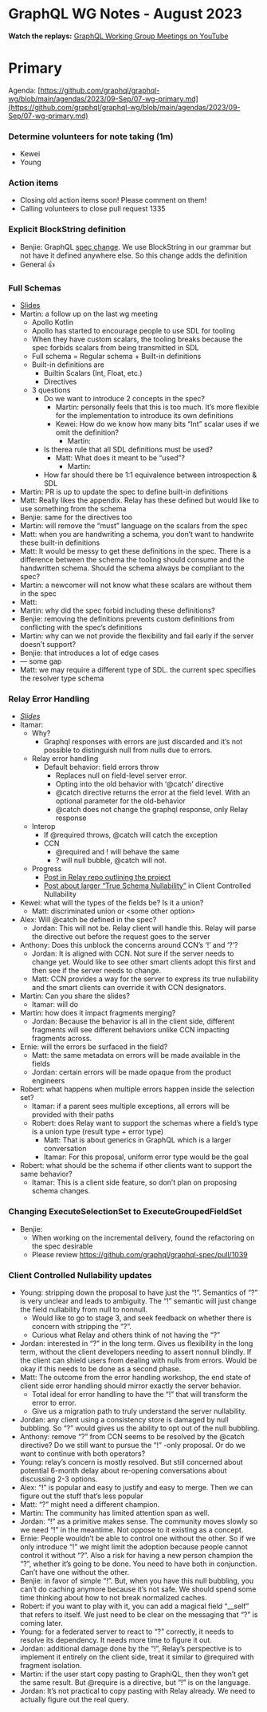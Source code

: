 # GraphQL WG Notes - August 2023

**Watch the replays:**
[GraphQL Working Group Meetings on YouTube](https://www.youtube.com/playlist?list=PLP1igyLx8foH30_sDnEZnxV_8pYW3SDtb)

# Primary

Agenda:
[https://github.com/graphql/graphql-wg/blob/main/agendas/2023/09-Sep/07-wg-primary.md](https://github.com/graphql/graphql-wg/blob/main/agendas/2023/09-Sep/07-wg-primary.md)

### Determine volunteers for note taking (1m)

- Kewei
- Young

### Action items

- Closing old action items soon! Please comment on them!
- Calling volunteers to close pull request 1335

### Explicit BlockString definition

- Benjie: GraphQL
  [spec change](https://github.com/graphql/graphql-spec/pull/1042). We use
  BlockString in our grammar but not have it defined anywhere else. So this
  change adds the definition
- General 👍

### Full Schemas

- [Slides](https://docs.google.com/presentation/d/1R8b4duEIi8iigAH4AU2zNNGlEC6f9CZYC9sVTgLjFHI/edit#slide=id.g27972193ce9_0_97)
- Martin: a follow up on the last wg meeting
  - Apollo Kotlin
  - Apollo has started to encourage people to use SDL for tooling
  - When they have custom scalars, the tooling breaks because the spec forbids
    scalars from being transmitted in SDL
  - Full schema = Regular schema + Built-in definitions
  - Built-in definitions are
    - Builtin Scalars (Int, Float, etc.)
    - Directives
  - 3 questions
    - Do we want to introduce 2 concepts in the spec?
      - Martin: personally feels that this is too much. It’s more flexible for
        the implementation to introduce its own definitions
      - Kewei: How do we know how many bits “Int” scalar uses if we omit the
        definition?
        - Martin:
    - Is therea rule that all SDL definitions must be used?
      - Matt: What does it meant to be “used”?
        - Martin:
    - How far should there be 1:1 equivalence between introspection & SDL
- Martin: PR is up to update the spec to define built-in definitions
- Matt: Really likes the appendix. Relay has these defined but would like to use
  something from the schema
- Benjie: same for the directives too
- Martin: will remove the “must” language on the scalars from the spec
- Matt: when you are handwriting a schema, you don’t want to handwrite these
  built-in definitions
- Matt: It would be messy to get these definitions in the spec. There is a
  difference between the schema the tooling should consume and the handwritten
  schema. Should the schema always be compliant to the spec?
- Martin: a newcomer will not know what these scalars are without them in the
  spec
- Matt:
- Martin: why did the spec forbid including these definitions?
- Benjie: removing the definitions prevents custom definitions from conflicting
  with the spec’s definitions
- Martin: why can we not provide the flexibility and fail early if the server
  doesn’t support?
- Benjie: that introduces a lot of edge cases
- — some gap
- Matt: we may require a different type of SDL. the current spec specifies the
  resolver type schema

### Relay Error Handling

- _[Slides](https://docs.google.com/presentation/d/1rfWeBcyJkiNqyxPxUIKxgbExmfdjA70t)_
- Itamar:
  - Why?
    - Graphql responses with errors are just discarded and it’s not possible to
      distinguish null from nulls due to errors.
  - Relay error handling
    - Default behavior: field errors throw
      - Replaces null on field-level server error.
      - Opting into the old behavior with ‘@catch’ directive
      - @catch directive returns the error at the field level. With an optional
        parameter for the old-behavior
      - @catch does not change the graphql response, only Relay response
  - Interop
    - If @required throws, @catch will catch the exception
    - CCN
      - @required and ! will behave the same
      - ? will null bubble, @catch will not.
  - Progress
    - [Post in Relay repo outlining the project](https://github.com/facebook/relay/issues/4416)
    - [Post about larger “True Schema Nullability”](https://github.com/graphql/client-controlled-nullability-wg/issues/19)
      in Client Controlled Nullability
- Kewei: what will the types of the fields be? Is it a union?
  - Matt: discriminated union or &lt;some other option>
- Alex: Will @catch be defined in the spec?
  - Jordan: This will not be. Relay client will handle this. Relay will parse
    the directive out before the request goes to the server
- Anthony: Does this unblock the concerns around CCN’s ‘!’ and ‘?’?
  - Jordan: It is aligned with CCN. Not sure if the server needs to change yet.
    Would like to see other smart clients adopt this first and then see if the
    server needs to change.
  - Matt: CCN provides a way for the server to express its true nullability and
    the smart clients can override it with CCN designators.
- Martin: Can you share the slides?
  - Itamar: will do
- Martin: how does it impact fragments merging?
  - Jordan: Because the behavior is all in the client side, different fragments
    will see different behaviors unlike CCN impacting fragments across.
- Ernie: will the errors be surfaced in the field?
  - Matt: the same metadata on errors will be made available in the fields
  - Jordan: certain errors will be made opaque from the product engineers
- Robert: what happens when multiple errors happen inside the selection set?
  - Itamar: if a parent sees multiple exceptions, all errors will be provided
    with their paths
  - Robert: does Relay want to support the schemas where a field’s type is a
    union type (result type + error type)
    - Matt: That is about generics in GraphQL which is a larger conversation
    - Itamar: For this proposal, uniform error type would be the goal
- Robert: what should be the schema if other clients want to support the same
  behavior?
  - Itamar: This is a client side feature, so don’t plan on proposing schema
    changes.

### Changing ExecuteSelectionSet to ExecuteGroupedFieldSet

- Benjie:
  - When working on the incremental delivery, found the refactoring on the spec
    desirable
  - Please review https://github.com/graphql/graphql-spec/pull/1039

### Client Controlled Nullability updates

- Young: stripping down the proposal to have just the “!”. Semantics of “?” is
  very unclear and leads to ambiguity. The “!” semantic will just change the
  field nullability from null to nonnull.
  - Would like to go to stage 3, and seek feedback on whether there is concern
    with stripping the “?”.
  - Curious what Relay and others think of not having the “?”
- Jordan: interested in “?” in the long term. Gives us flexibility in the long
  term, without the client developers needing to assert nonnull blindly. If the
  client can shield users from dealing with nulls from errors. Would be okay if
  this needs to be done as a second phase.
- Matt: The outcome from the error handling workshop, the end state of client
  side error handling should mirror exactly the server behavior.
  - Total ideal for error handling to have the “!” that will transform the error
    to error.
  - Give us a migration path to truly understand the server nullability.
- Jordan: any client using a consistency store is damaged by null bubbling. So
  “?” would gives us the ability to opt out of the null bubbling.
- Anthony: remove “?” from CCN seems to be resolved by the @catch directive? Do
  we still want to pursue the “!” -only proposal. Or do we want to continue with
  both operators?
- Young: relay’s concern is mostly resolved. But still concerned about potential
  6-month delay about re-opening conversations about discussing 2-3 options.
- Alex: “!” is popular and easy to justify and easy to merge. Then we can figure
  out the stuff that’s less popular
- Matt: “?” might need a different champion.
- Martin: The community has limited attention span as well.
- Jordan: “!” as a primitive makes sense. The community moves slowly so we need
  “!” in the meantime. Not oppose to it existing as a concept.
- Ernie: People wouldn’t be able to control one without the other. So if we only
  introduce “!” we might limit the adoption because people cannot control it
  without “?”. Also a risk for having a new person champion the “?”, whether
  it’s going to be done. You need to have both in conjunction. Can’t have one
  without the other.
- Benjie: in favor of simple “!”. But, when you have this null bubbling, you
  can’t do caching anymore because it’s not safe. We should spend some time
  thinking about how to not break normalized caches.
- Robert: if you want to play with it, you can add a magical field “\_\_self”
  that refers to itself. We just need to be clear on the messaging that “?” is
  coming later.
- Young: for a federated server to react to “?” correctly, it needs to resolve
  its dependency. It needs more time to figure it out.
- Jordan: additional damage done by the “!”, Relay’s perspective is to implement
  it entirely on the client side, treat it similar to @required with fragment
  isolation.
- Martin: if the user start copy pasting to GraphiQL, then they won’t get the
  same result. But @require is a directive, but “!” is on the language.
- Jordan: It’s not practical to copy pasting with Relay already. We need to
  actually figure out the real query.
